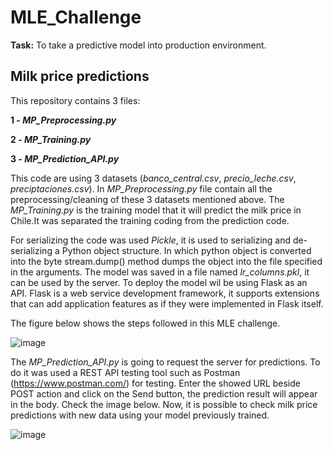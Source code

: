 # MLE_Challenge
**Task:** To take a predictive model into production environment.

## Milk price predictions ##

This repository contains 3 files:

**1 - *MP_Preprocessing.py***

**2 - *MP_Training.py***

**3 - *MP_Prediction_API.py***

This code are using 3 datasets (*banco_central.csv*, *precio_leche.csv*, *preciptaciones.csv*). In *MP_Preprocessing.py* file contain all the preprocessing/cleaning of these 3 datasets mentioned above.
The *MP_Training.py* is the training model that it will predict the milk price in Chile.It was separated the training coding from the prediction code. 

For serializing the code was used *Pickle*, it is used to serializing and de-serializing a Python object structure. In which python object is converted into the byte stream.dump() method dumps the object into the file specified in the arguments.
The model was saved in a file named *lr_columns.pkl*, it can be used by the server. To deploy the model wil be using Flask as an API. Flask is a web service development framework, it supports extensions that can add application features as if they were implemented in Flask itself.

The figure below shows the steps followed in this MLE challenge.

![image](https://user-images.githubusercontent.com/51644705/179316413-d8b6bc64-cb25-4882-99d0-9c321f7cb087.png)

The *MP_Prediction_API.py* is going to request the server for predictions. To do it was used a REST API testing tool such as Postman (https://www.postman.com/) for testing. Enter the showed URL beside POST action and click on the Send button, the prediction result will appear in the body. Check the image below. Now, it is possible to check milk price predictions with new data using your model previously trained.

![image](https://user-images.githubusercontent.com/51644705/179322247-c1ed2595-948e-4d7c-8ce0-5c738129be8e.png)




